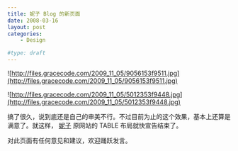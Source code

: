 ```yaml
---
title: 妮子 Blog 的新页面
date: 2008-03-16
layout: post
categories:
    - Design

#type: draft
---
```


![http://files.gracecode.com/2009_11_05/9056153f9511.jpg](http://files.gracecode.com/2009_11_05/9056153f9511.jpg)

![http://files.gracecode.com/2009_11_05/5012353f9448.jpg](http://files.gracecode.com/2009_11_05/5012353f9448.jpg)

搞了很久，说到底还是自己的审美不行。不过目前为止的这个效果，基本上还算是满意了。就这样， [妮子](http://www.yiyitoo.com) 原网站的 TABLE 布局就快宣告结束了。

对此页面有任何意见和建议，欢迎踊跃发言。
